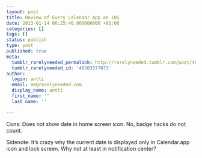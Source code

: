 ```yaml
---
layout: post
title: Review of Every Calendar App on iOS
date: 2013-01-14 06:25:40.000000000 +02:00
categories: []
tags: []
status: publish
type: post
published: true
meta:
  tumblr_rarelyneeded_permalink: http://rarelyneeded.tumblr.com/post/40503377873/review-of-every-calendar-app-on-ios
  tumblr_rarelyneeded_id: '40503377873'
author:
  login: antti
  email: me@rarelyneeded.com
  display_name: antti
  first_name: ''
  last_name: ''

---
```

Cons: Does not show date in home screen icon. No, badge hacks do not count.

Sidenote: It&#8217;s crazy why the current date is displayed only in Calendar.app icon and lock screen. Why not at least in notification center?

